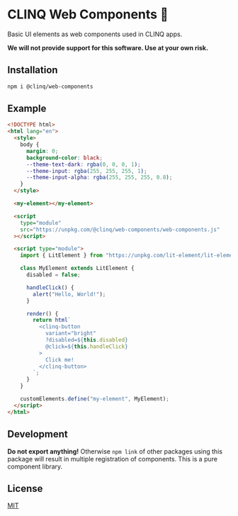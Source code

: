 # CLINQ Web Components :art:

Basic UI elements as web components used in CLINQ apps.

**We will not provide support for this software. Use at your own risk.**

## Installation

```sh
npm i @clinq/web-components
```

## Example

```html
<!DOCTYPE html>
<html lang="en">
  <style>
    body {
      margin: 0;
      background-color: black;
      --theme-text-dark: rgba(0, 0, 0, 1);
      --theme-input: rgba(255, 255, 255, 1);
      --theme-input-alpha: rgba(255, 255, 255, 0.8);
    }
  </style>

  <my-element></my-element>

  <script
    type="module"
    src="https://unpkg.com/@clinq/web-components/web-components.js"
  ></script>

  <script type="module">
    import { LitElement } from "https://unpkg.com/lit-element/lit-element.js";

    class MyElement extends LitElement {
      disabled = false;

      handleClick() {
        alert("Hello, World!");
      }

      render() {
        return html`
          <clinq-button
            variant="bright"
            ?disabled=${this.disabled}
            @click=${this.handleClick}
          >
            Click me!
          </clinq-button>
        `;
      }
    }

    customElements.define("my-element", MyElement);
  </script>
</html>
```

## Development

**Do not export anything!** Otherwise `npm link` of other packages using this package will result in multiple registration of components. This is a pure component library.

## License

[MIT](LICENSE)
